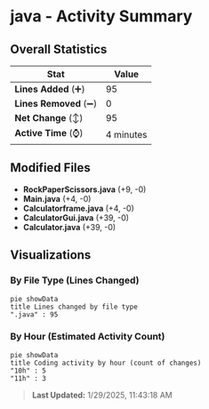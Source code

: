 # java - Activity Summary 

## Overall Statistics

| Stat                   | Value                                                             |
| ---------------------- | ----------------------------------------------------------------- |
| **Lines Added** (➕)   | 95                                          |
| **Lines Removed** (➖) | 0                                        |
| **Net Change** (↕)    | 95                |
| **Active Time** (⌚)   | 4 minutes |


## Modified Files
- **RockPaperScissors.java** (+9, -0)
- **Main.java** (+4, -0)
- **Calculatorframe.java** (+4, -0)
- **CalculatorGui.java** (+39, -0)
- **Calculator.java** (+39, -0)

## Visualizations

### By File Type (Lines Changed)

```mermaid
pie showData
title Lines changed by file type
".java" : 95
```

### By Hour (Estimated Activity Count)

```mermaid
pie showData
title Coding activity by hour (count of changes)
"10h" : 5
"11h" : 3
```


> **Last Updated:** 1/29/2025, 11:43:18 AM
